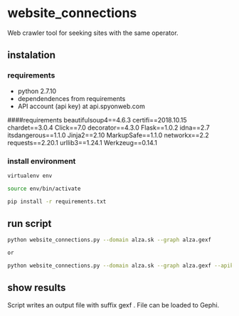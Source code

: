 # website_connections
Web crawler tool for seeking sites with the same operator.


## instalation

### requirements

- python 2.7.10
- dependendences from requirements
- API account (api key) at api.spyonweb.com 

####requirements
beautifulsoup4==4.6.3
certifi==2018.10.15
chardet==3.0.4
Click==7.0
decorator==4.3.0
Flask==1.0.2
idna==2.7
itsdangerous==1.1.0
Jinja2==2.10
MarkupSafe==1.1.0
networkx==2.2
requests==2.20.1
urllib3==1.24.1
Werkzeug==0.14.1

### install environment

```bash
virtualenv env

source env/bin/activate

pip install -r requirements.txt
```

## run script

```bash
python website_connections.py --domain alza.sk --graph alza.gexf 

or

python website_connections.py --domain alza.sk --graph alza.gexf --apikey API_KEY --wayback 2
```


## show results

Script writes an output file with suffix gexf . File can be loaded to Gephi.
